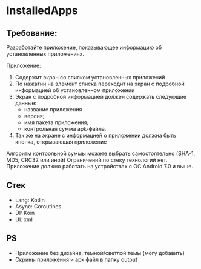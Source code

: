 # InstalledApps
## Требование:
Разработайте приложение, показывающее информацию об установленных приложениях.

Приложение:
1. Содержит экран со списком установленных приложений
2. По нажатии на элемент списка переходит на экран с подробной информацией об установленном приложении
3. Экран с подробной информацией должен содержать следующие данные:
    * название приложения
    * версия;
    * имя пакета приложения;
    * контрольная сумма apk-файла.
4. Так же на экране с информацией о приложении должна быть кнопка, открывающая приложение

Алгоритм контрольной суммы можете выбрать самостоятельно (SHA-1, MD5, CRC32 или иной)
Ограничений по стеку технологий нет. Приложение должно работать на устройствах с ОС Android 7.0 и выше.

## Стек
- Lang: Kotlin
- Async: Coroutines
- DI: Koin
- UI: xml

## PS
- Приложение без дизайна, темной/светлой темы (могу добавить)
- Скрины приложения и apk файл в папку output